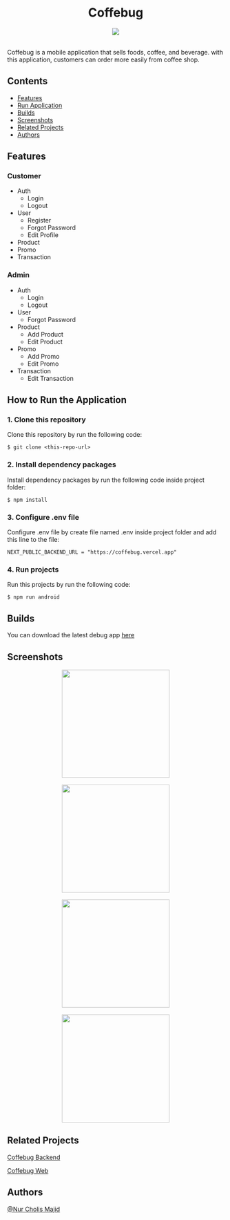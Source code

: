 # <div align="center"> Coffebug </div>

<div>

<p align="center">
  <a href="https://skillicons.dev">
    <img src="https://skillicons.dev/icons?i=react,javascript,css" />
  </a>
</p>

<br/>
Coffebug is a mobile application that sells foods, coffee, and beverage. with this application, customers can order more easily from coffee shop.
</div>

## Contents

- [Features](#features)
- [Run Application](#how-to-run-the-application)
- [Builds](#deployment)
- [Screenshots](#screenshots)
- [Related Projects](#related-projects)
- [Authors](#authors)

## Features

### Customer

- Auth
  - Login
  - Logout
- User
  - Register
  - Forgot Password
  - Edit Profile
- Product
- Promo
- Transaction

### Admin

- Auth
  - Login
  - Logout
- User
  - Forgot Password
- Product
  - Add Product
  - Edit Product
- Promo
  - Add Promo
  - Edit Promo
- Transaction
  - Edit Transaction

## How to Run the Application

### 1. Clone this repository

Clone this repository by run the following code:

```
$ git clone <this-repo-url>
```

### 2. Install dependency packages

Install dependency packages by run the following code inside project folder:

```
$ npm install
```

### 3. Configure .env file

Configure .env file by create file named .env inside project folder and add this line to the file:

```
NEXT_PUBLIC_BACKEND_URL = "https://coffebug.vercel.app"
```

### 4. Run projects

Run this projects by run the following code:

```
$ npm run android
```

## Builds

You can download the latest debug app [here](https://bit.ly/coffebug-mobile)

## Screenshots

<div style="display:flex; flex-direction:column; gap: 1rem; align-items:center;" >
    <img width="250" src="src\assets\images\native-homepage.jpg">   
    <img width="250" src="src\assets\images\native-search.jpg">
    <img width="250"  src="src\assets\images\native-history.jpg">
    <img width="250"  src="src\assets\images\native-search.jpg">
    
</div>

## Related Projects

[Coffebug Backend](https://https://github.com/mindkeeper/coffebug)

[Coffebug Web](https://github.com/mindkeeper/coffebug-react-front-end)

## Authors

[@Nur Cholis Majid](https://github.com/mindkeeper)
